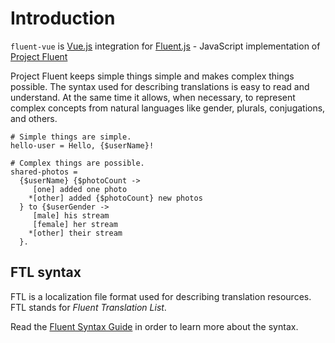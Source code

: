 # Introduction

`fluent-vue` is [Vue.js](https://vuejs.org) integration for [Fluent.js](https://github.com/projectfluent/fluent.js) - JavaScript implementation of [Project Fluent](https://projectfluent.org)

Project Fluent keeps simple things simple and makes complex things possible. The syntax used for describing translations is easy to read and understand. At the same time it allows, when necessary, to represent complex concepts from natural languages like gender, plurals, conjugations, and others.

```ftl
# Simple things are simple.
hello-user = Hello, {$userName}!

# Complex things are possible.
shared-photos =
  {$userName} {$photoCount ->
     [one] added one photo
    *[other] added {$photoCount} new photos
  } to {$userGender ->
     [male] his stream
     [female] her stream
    *[other] their stream
  }.
```

## FTL syntax

FTL is a localization file format used for describing translation resources. FTL stands for _Fluent Translation List_.

Read the [Fluent Syntax Guide](https://www.projectfluent.org/fluent/guide/) in order to learn more about the syntax.
